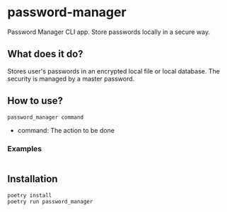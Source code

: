 # password-manager

Password Manager CLI app. Store passwords locally in a secure way.

## What does it do?

Stores user's passwords in an encrypted local file or local database. The security is managed by a master password.

## How to use?

```bash
password_manager command
```

- command: The action to be done

### Examples

```bash

```

## Installation

```bash
poetry install
poetry run password_manager
```
